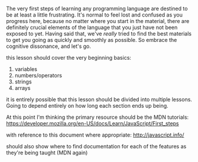 The very first steps of learning any programming language are destined to be at least a little frustrating.  It's normal to feel lost and confused as you progress here, because no matter where you start in the material, there are definitely crucial elements of the language that you just have not been exposed to yet.  Having said that, we've _really_ tried to find the best materials to get you going as quickly and smoothly as possible. So embrace the cognitive dissonance, and let's go.

this lesson should cover the very beginning basics: 
1. variables
2. numbers/operators
3. strings
4. arrays

it is entirely possible that this lesson should be divided into multiple lessons.  Going to depend entirely on how long each section ends up being.

At this point I'm thinking the primary resource should be the MDN tutorials:
https://developer.mozilla.org/en-US/docs/Learn/JavaScript/First_steps

with reference to this document where appropriate: http://javascript.info/

should also show where to find documentation for each of the features as they're being taught (MDN again)